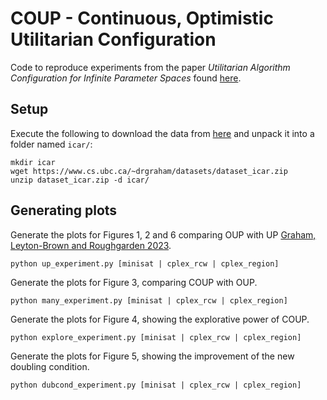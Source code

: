 # COUP - Continuous, Optimistic Utilitarian Configuration

Code to reproduce experiments from the paper *Utilitarian Algorithm Configuration for Infinite Parameter Spaces* found [here](...).

## Setup

Execute the following to download the data from [here](https://www.cs.ubc.ca/~drgraham/datasets.html) and unpack it into a folder named `icar/`:
```
mkdir icar
wget https://www.cs.ubc.ca/~drgraham/datasets/dataset_icar.zip
unzip dataset_icar.zip -d icar/
```

## Generating plots

Generate the plots for Figures 1, 2 and 6 comparing OUP with UP [Graham, Leyton-Brown and Roughgarden 2023](https://arxiv.org/abs/2310.20401).
```
python up_experiment.py [minisat | cplex_rcw | cplex_region]
```

Generate the plots for Figure 3, comparing COUP with OUP.
```
python many_experiment.py [minisat | cplex_rcw | cplex_region]
```

Generate the plots for Figure 4, showing the explorative power of COUP.
```
python explore_experiment.py [minisat | cplex_rcw | cplex_region]
```

Generate the plots for Figure 5, showing the improvement of the new doubling condition. 
```
python dubcond_experiment.py [minisat | cplex_rcw | cplex_region]
```


